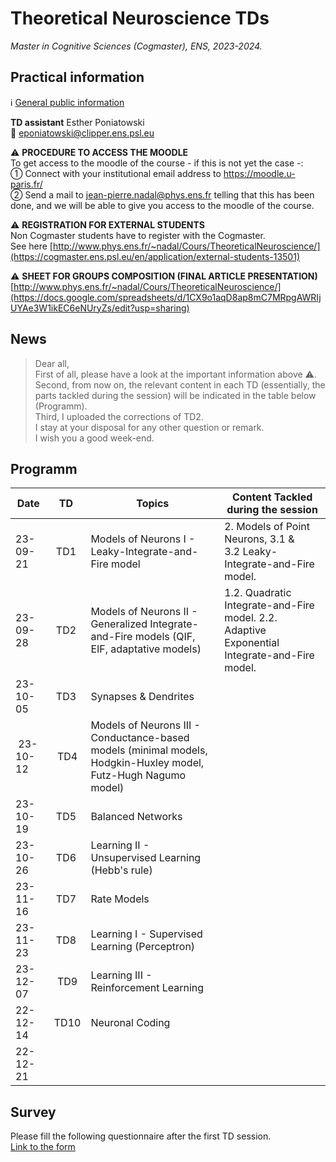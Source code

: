 # Theoretical Neuroscience TDs

*Master in Cognitive Sciences (Cogmaster), ENS, 2023-2024.*  

## Practical information 

:information_source: [General public information](http://www.phys.ens.fr/~nadal/Cours/TheoreticalNeuroscience/)

**TD assistant** Esther Poniatowski  
:e-mail: eponiatowski@clipper.ens.psl.eu  

:warning: **PROCEDURE TO ACCESS THE MOODLE**  
To get access to the moodle of the course - if this is not yet the case -:   
&#9312; Connect with your institutional email address to https://moodle.u-paris.fr/  
&#9313; Send a mail to jean-pierre.nadal@phys.ens.fr telling that this has been done, and we will be able to give you access to the moodle of the course.   

:warning: **REGISTRATION FOR EXTERNAL STUDENTS**  
Non Cogmaster students have to register with the Cogmaster.  
See here [http://www.phys.ens.fr/~nadal/Cours/TheoreticalNeuroscience/](https://cogmaster.ens.psl.eu/en/application/external-students-13501)

:warning: **SHEET FOR GROUPS COMPOSITION (FINAL ARTICLE PRESENTATION)**   
[http://www.phys.ens.fr/~nadal/Cours/TheoreticalNeuroscience/](https://docs.google.com/spreadsheets/d/1CX9o1aqD8ap8mC7MRpgAWRIjUYAe3W1ikEC6eNUryZs/edit?usp=sharing)



## News 

> Dear all,  
> First of all, please have a look at the important information above :warning:.  
> Second, from now on, the relevant content in each TD (essentially, the parts tackled during the session) will be indicated in the table below (Programm).  
> Third, I uploaded the corrections of TD2.   
> I stay at your disposal for any other question or remark.  
> I wish you a good week-end.

## Programm

| Date     |      TD     |  Topics  | Content Tackled during the session |
|----------|:-------------:|------|------|
| 23-09-21 | TD1 | Models of Neurons I - Leaky-Integrate-and-Fire model | 2. Models of Point Neurons, 3.1 & 3.2 Leaky-Integrate-and-Fire model. |
| 23-09-28 | TD2 | Models of Neurons II - Generalized Integrate-and-Fire models (QIF, EIF, adaptative models)  | 1.2. Quadratic Integrate-and-Fire model. 2.2. Adaptive Exponential Integrate-and-Fire model.
| 23-10-05 | TD3 | Synapses & Dendrites | |
| 23-10-12 | TD4 | Models of Neurons III - Conductance-based models (minimal models, Hodgkin-Huxley model, Futz-Hugh Nagumo model)   | |
| 23-10-19 | TD5 | Balanced Networks | |
| 23-10-26 | TD6 | Learning II - Unsupervised Learning (Hebb's rule) | |
| 23-11-16 | TD7 | Rate Models | |
| 23-11-23 | TD8 | Learning I - Supervised Learning (Perceptron) | |
| 23-12-07 | TD9 | Learning III - Reinforcement Learning | |
| 22-12-14 | TD10 | Neuronal Coding | |
| 22-12-21 |  | | |

## Survey
Please fill the following questionnaire after the first TD session.  
[Link to the form](https://forms.gle/ydGEfeTznT2y4udc8)

